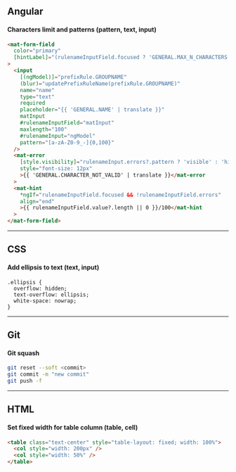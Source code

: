 ## Angular

#### Characters limit and patterns (pattern, text, input)
```html
<mat-form-field
  color="primary"
  [hintLabel]="(rulenameInputField.focused ? 'GENERAL.MAX_N_CHARACTERS' : '') | translate: { value: 100 }"
>
  <input
    [(ngModel)]="prefixRule.GROUPNAME"
    (blur)="updatePrefixRuleName(prefixRule.GROUPNAME)"
    name="name"
    type="text"
    required
    placeholder="{{ 'GENERAL.NAME' | translate }}"
    matInput
    #rulenameInputField="matInput"
    maxlength="100"
    #rulenameInput="ngModel"
    pattern="[a-zA-Z0-9_-]{0,100}"
  />
  <mat-error
    [style.visibility]="rulenameInput.errors?.pattern ? 'visible' : 'hidden'"
    style="font-size: 12px"
    >{{ 'GENERAL.CHARACTER_NOT_VALID' | translate }}</mat-error
  >
  <mat-hint
    *ngIf="rulenameInputField.focused && !rulenameInputField.errors"
    align="end"
    >{{ rulenameInputField.value?.length || 0 }}/100</mat-hint
  >
</mat-form-field>
```

---


## CSS

#### Add ellipsis to text (text, input)
```
.ellipsis {
  overflow: hidden;
  text-overflow: ellipsis;
  white-space: nowrap;
}
```

---

## Git

#### Git squash
```bash
git reset --soft <commit>
git commit -m "new commit"
git push -f
````

---

## HTML

#### Set fixed width for table column (table, cell)
```html
<table class="text-center" style="table-layout: fixed; width: 100%">
  <col style="width: 200px" />
  <col style="width: 50%" />
</table>
```